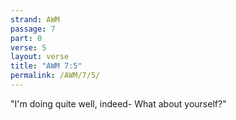```yaml
---
strand: AWM
passage: 7
part: 0
verse: 5
layout: verse
title: "AWM 7:5"
permalink: /AWM/7/5/
---
```

"I'm doing quite well, indeed- What about yourself?"
